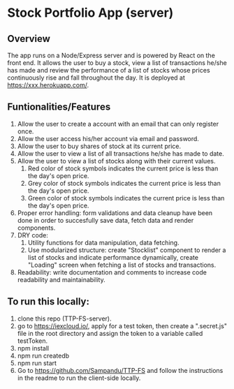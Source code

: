 # Stock Portfolio App (server)

## Overview

The app runs on a Node/Express server and is powered by React on the front end. It allows the user to buy a stock, view a list of transactions he/she has made and review the performance of a list of stocks whose prices continuously rise and fall throughout the day. It is deployed at https://xxx.herokuapp.com/.

## Funtionalities/Features

1. Allow the user to create a account with an email that can only register once.
2. Allow the user access his/her account via email and password.
3. Allow the user to buy shares of stock at its current price.
4. Allow the user to view a list of all transactions he/she has made to date.
5. Allow the user to view a list of stocks along with their current values.
   1. Red color of stock symbols indicates the current price is less than the day's open price.
   2. Grey color of stock symbols indicates the current price is less than the day's open price.
   3. Green color of stock symbols indicates the current price is less than the day's open price.
6. Proper error handling: form validations and data cleanup have been done in order to succesfully save data, fetch data and render components.
7. DRY code:
   1. Utility functions for data manipulation, data fetching.
   2. Use modularized structure: create "Stocklist" component to render a list of stocks and indicate performance dynamically, create "Loading" screen when fetching a list of stocks and transactions.
8. Readability: write documentation and comments to increase code readability and maintainability.

## To run this locally:

1. clone this repo (TTP-FS-server).
2. go to https://iexcloud.io/, apply for a test token, then create a ".secret.js" file in the root directory and assign the token to a variable called testToken.
3. npm install
4. npm run createdb
5. npm run start
6. Go to https://github.com/Sampandu/TTP-FS and follow the instructions in the readme to run the client-side locally.
